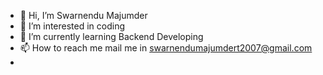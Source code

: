 - 👋 Hi, I’m Swarnendu Majumder
- 👀 I’m interested in coding
- 🌱 I’m currently learning Backend Developing
- 📫 How to reach me mail me in swarnendumajumdert2007@gmail.com
-

<!---
Swarnendu1234/Swarnendu1234 is a ✨ special ✨ repository because its `README.md` (this file) appears on your GitHub profile.
You can click the Preview link to take a look at your changes.
--->
